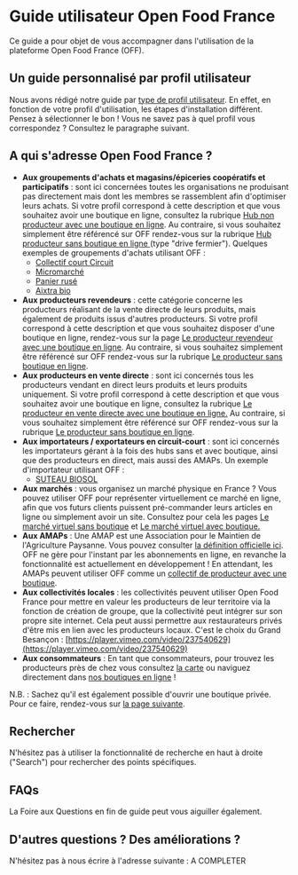 # Guide utilisateur Open Food France

Ce guide a pour objet de vous accompagner dans l'utilisation de la plateforme Open Food France \(OFF\).

## Un guide personnalisé par profil utilisateur

Nous avons rédigé notre guide par [type de profil utilisateur](les-differents-profils-utilisateurs/). En effet, en fonction de votre profil d'utilisation, les étapes d'installation différent. Pensez à sélectionner le bon ! Vous ne savez pas à quel profil vous correspondez ? Consultez le paragraphe suivant.

## A qui s'adresse Open Food France ?

* **Aux groupements d'achats et magasins/épiceries coopératifs et participatifs** : sont ici concernées toutes les organisations ne produisant pas directement mais dont les membres se rassemblent afin d'optimiser leurs achats. Si votre profil correspond à cette description et que vous souhaitez avoir une boutique en ligne, consultez la rubrique [Hub non producteur avec une boutique en ligne](les-differents-profils-utilisateurs/le-hub-non-producteur-avec-boutique-en-ligne.md). Au contraire, si vous souhaitez simplement être référencé sur OFF rendez-vous sur la rubrique [Hub producteur sans boutique en ligne ](les-differents-profils-utilisateurs/le-hub-non-producteur-sans-boutique-en-ligne.md)\(type "drive fermier"\). Quelques exemples de groupements d'achats utilisant OFF :
  * [Collectif court Circuit](http://www.collectifcourtcircuit.org/)
  * [Micromarché](http://www.micromarche.fr/)
  * [Panier rusé](http://aupanierruse.initiative.place/)
  * [Aixtra bio](https://www.facebook.com/aixtrabio/?ref=page_internal)
* **Aux producteurs revendeurs** : cette catégorie concerne les producteurs réalisant de la vente directe de leurs produits, mais également de produits issus d'autres producteurs. Si votre profil correspond à cette description et que vous souhaitez disposer d'une boutique en ligne, rendez-vous sur la page [Le producteur revendeur avec une boutique en ligne](les-differents-profils-utilisateurs/le-producteur-revendeur-avec-une-boutique.md).  Au contraire, si vous souhaitez simplement être référencé sur OFF rendez-vous sur la rubrique [Le producteur sans boutique en ligne](les-differents-profils-utilisateurs/le-producteur-sans-boutique.md). 
* **Aux producteurs en vente directe** : sont ici concernés tous les producteurs vendant en direct leurs produits et leurs produits uniquement. Si votre profil correspond à cette description et que vous souhaitez avoir une boutique en ligne, consultez la rubrique [Le producteur en vente directe avec une boutique en ligne.](les-differents-profils-utilisateurs/le-producteur-en-vente-directe-avec-une-boutique.md) Au contraire, si vous souhaitez simplement être référencé sur OFF rendez-vous sur la rubrique [Le producteur sans boutique en ligne](les-differents-profils-utilisateurs/le-producteur-sans-boutique.md).
* **Aux importateurs  / exportateurs en circuit-court** : sont ici concernés les importateurs gérant à la fois des hubs sans et avec boutique, ainsi que des producteurs en direct, mais aussi des AMAPs. Un exemple d'importateur utilisant OFF :
  * [SUTEAU BIOSOL](https://www.infoempresa.com/fr-fr/es/entreprise/suteau-biosol-sl)
* **Aux marchés** : vous organisez un marché physique en France ? Vous pouvez utiliser OFF pour représenter virtuellement ce marché en ligne, afin que vos futurs clients puissent pré-commander leurs articles en ligne ou simplement avoir un site. Consultez pour cela les pages [Le marché virtuel sans boutique](les-differents-profils-utilisateurs/le-marche-virtuel-sans-boutique.md) et [Le marché virtuel avec boutique.](les-differents-profils-utilisateurs/le-marche-virtuel-avec-boutique.md)
* **Aux AMAPs** : Une AMAP est une Association pour le Maintien de l'Agriculture Paysanne. Vous pouvez consulter [la définition officielle ici](http://www.reseau-amap.org/amap.php). OFF ne gère pour l'instant par les abonnements en ligne, en revanche la fonctionnalité est actuellement en développement ! En attendant, les AMAPs peuvent utiliser OFF comme un [collectif de producteur avec une boutique](les-differents-profils-utilisateurs/le-collectif-de-producteurs-avec-une-boutique.md).
* **Aux collectivités locales** : les collectivités peuvent utiliser Open Food France pour mettre en valeur les producteurs de leur territoire via la fonction de création de groupe, que la collectivité peut intégrer sur son propre site internet. Cela peut aussi permettre aux restaurateurs privés d'être mis en lien avec les producteurs locaux. C'est le choix du Grand Besançon : [https://player.vimeo.com/video/237540629](https://player.vimeo.com/video/237540629)
* **Aux consommateurs** : En tant que consommateurs, pour trouvez les producteurs près de chez vous consultez [la carte](https://www.openfoodfrance.org/map) ou naviguez directement dans [nos boutiques en ligne](https://www.openfoodfrance.org/shops#/) !

N.B. : Sachez qu'il est également possible d'ouvrir une boutique privée. Pour ce faire, rendez-vous sur [la page suivante](fonctionnalites-standards/mise-en-place-dune-boutique/private-shopfront.md).

## Rechercher

N'hésitez pas à utiliser la fonctionnalité de recherche en haut à droite \("Search"\) pour rechercher des points spécifiques.

## FAQs

La Foire aux Questions en fin de guide peut vous aiguiller également.

## D'autres questions ? Des améliorations ?

N'hésitez pas à nous écrire à l'adresse suivante : A COMPLETER

